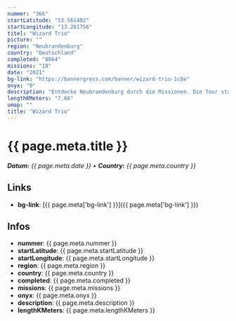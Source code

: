```yaml
---
nummer: "366"
startLatitude: "53.561402"
startLongitude: "13.261756"
titel: "Wizard Trio"
picture: ""
region: "Neubrandenburg"
country: "Deutschland"
completed: "8064"
missions: "18"
date: "2021"
bg-link: "https://bannergress.com/banner/wizard-trio-1c8e"
onyx: "0"
description: "Entdecke Neubrandenburg durch die Missionen. Die Tour startet am Bahnhof und endet am Rathaus."
lengthKMeters: "7,68"
umap: ""
title: "Wizard Trio"
---
```


# {{ page.meta.title }}
_**Datum:** {{ page.meta.date }} • **Country:** {{ page.meta.country }}_

## Links
- **bg-link**: [{{ page.meta['bg-link'] }}]({{ page.meta['bg-link'] }})

## Infos
- **nummer**: {{ page.meta.nummer }}
- **startLatitude**: {{ page.meta.startLatitude }}
- **startLongitude**: {{ page.meta.startLongitude }}
- **region**: {{ page.meta.region }}
- **country**: {{ page.meta.country }}
- **completed**: {{ page.meta.completed }}
- **missions**: {{ page.meta.missions }}
- **onyx**: {{ page.meta.onyx }}
- **description**: {{ page.meta.description }}
- **lengthKMeters**: {{ page.meta.lengthKMeters }}

